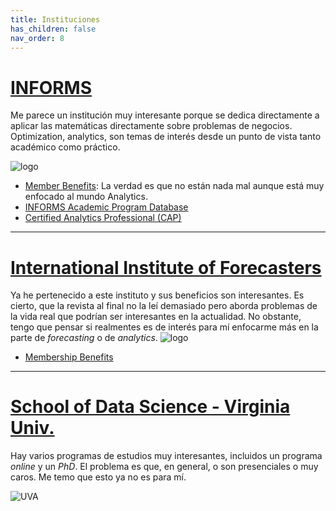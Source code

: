 ```yaml
---
title: Instituciones
has_children: false
nav_order: 8
---
```



# [INFORMS](https://www.informs.org/) 
Me parece un institución muy interesante porque se dedica directamente a aplicar las matemáticas directamente sobre problemas de negocios. Optimization, analytics, son temas de interés desde un punto de vista tanto académico como práctico.

![logo](https://sonic.northwestern.edu/wp-content/uploads/2016/02/INFORMS-3.jpg)

- [Member Benefits](https://www.informs.org/About-INFORMS/Member-Benefits): La verdad es que no están nada mal aunque está muy enfocado al mundo Analytics. 
- [INFORMS Academic Program Database](https://www.informs.org/Resource-Center/INFORMS-Academic-Program-Database)
- [Certified Analytics Professional (CAP)](https://www.certifiedanalytics.org/index.php)

---

#  [International Institute of Forecasters](https://forecasters.org/)
Ya he pertenecido a este instituto y sus beneficios son interesantes. Es cierto, que la revista al final no la leí demasiado pero aborda problemas de la vida real que podrían ser interesantes en la actualidad. No obstante, tengo que pensar si realmentes es de interés para mí enfocarme más en la parte de *forecasting* o de *analytics*.
![logo](https://forecasters.org/wp-content/themes/forecasters/images/logo-new.png)

- [Membership Benefits](https://forecasters.org/membership/benefits/)

---
# [School of Data Science - Virginia Univ.](https://datascience.virginia.edu/)

Hay varios programas de estudios muy interesantes, incluidos un programa *online* y un *PhD*. El problema es que, en general, o son presenciales o muy caros. Me temo que esto ya no es para  mí.

![UVA](https://news.virginia.edu/sites/default/files/dss_collage_header_3-2.jpg)

